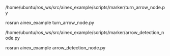 /home/ubuntu/ros_ws/src/ainex_example/scripts/marker/turn_arrow_node.py

rosrun ainex_example turn_arrow_node.py

/home/ubuntu/ros_ws/src/ainex_example/scripts/marker/arrow_detection_node.py

rosrun ainex_example arrow_detection_node.py
